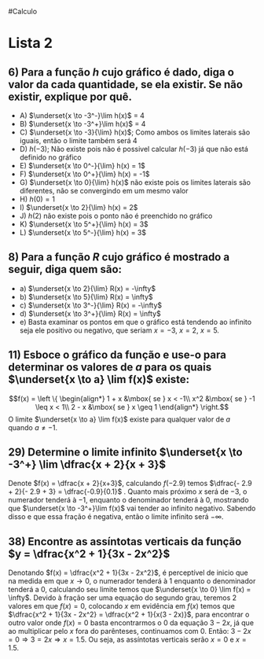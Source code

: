 
#Calculo 
# Lista 2
## 6) Para a função $h$ cujo gráfico é dado, diga o valor da cada quantidade, se ela existir. Se não existir, explique por quê.
- A) $\underset{x \to -3^-}\lim h(x)$ = 4
- B) $\underset{x \to -3^+}\lim h(x)$ = 4
- C) $\underset{x \to -3}{\lim} h(x)$; Como ambos os limites laterais são iguais, então o limite também será 4
- D) $h(-3)$; Não existe pois não é possivel calcular $h(-3)$ já que não está definido no gráfico
- E) $\underset{x \to 0^-}{\lim} h(x) = 1$
- F) $\underset{x \to 0^+}{\lim} h(x) = -1$
- G) $\underset{x \to 0}{\lim} h(x)$ não existe pois os limites laterais são diferentes, não se convergindo em um mesmo valor
- H) $h(0) = 1$
- I) $\underset{x \to 2}{\lim} h(x) = 2$
- J) $h(2)$ não existe pois o ponto não é preenchido no gráfico
- K) $\underset{x \to 5^+}{\lim} h(x) = 3$
- L) $\underset{x \to 5^-}{\lim} h(x) = 3$
## 8) Para a função $R$ cujo gráfico é mostrado a seguir, diga quem são:
- a) $\underset{x \to 2}{\lim} R(x) = -\infty$
- b) $\underset{x \to 5}{\lim} R(x) = \infty$
- c) $\underset{x \to 3^-}{\lim} R(x) = -\infty$
- d) $\underset{x \to 3^+}{\lim} R(x) = \infty$
- e) Basta examinar os pontos em que o gráfico está tendendo ao infinito seja ele positivo ou negativo, que seriam $x = -3$, $x = 2$, $x = 5$.

## 11) Esboce o gráfico da função e use-o para determinar os valores de $a$ para os quais $\underset{x \to a} \lim f(x)$ existe:
$$f(x) = \left \{
\begin{align*} 
1 + x &\mbox{ se } x < -1\\
x^2 &\mbox{ se } -1 \leq x < 1\\
2 - x &\mbox{ se } x \geq 1
\end{align*} \right.$$
O limite $\underset{x \to a} \lim f(x)$ existe para qualquer valor de $a$ quando $a \neq -1$. 

## 29) Determine o limite infinito $\underset{x \to -3^+} \lim \dfrac{x + 2}{x + 3}$
Denote $f(x) = \dfrac{x + 2}{x+3}$, calculando $f(-2.9)$ temos $\dfrac{- 2.9 + 2}{- 2.9 + 3} = \dfrac{-0.9}{0.1}$ . Quanto mais próximo $x$ será de $-3$, o numerador tenderá à $-1$, enquanto o denominador tenderá à $0$, mostrando que $\underset{x \to -3^+}\lim f(x)$ vai tender ao infinito negativo. Sabendo disso e que essa fração é negativa, então o limite infinito será $-\infty$.

## 38) Encontre as assíntotas verticais da função $y = \dfrac{x^2 + 1}{3x - 2x^2}$
Denotando $f(x) = \dfrac{x^2 + 1}{3x - 2x^2}$, é perceptível de inicio que na medida em que $x \to 0$, o numerador tenderá à 1 enquanto o denominador tenderá a 0, calculando seu limite temos que $\underset{x \to 0} \lim f(x) = \infty$. Devido à fração ser uma equação do segundo grau, teremos 2 valores em que $f(x) = 0$, colocando $x$ em evidência em $f(x)$ temos que $\dfrac{x^2 + 1}{3x - 2x^2} = \dfrac{x^2 + 1}{x(3 - 2x)}$, para encontrar o outro valor onde $f(x) = 0$ basta encontrarmos o $0$ da equação $3 - 2x$, já que ao multiplicar pelo $x$ fora do parênteses, continuamos com 0. Então: $3 - 2x = 0 \Rightarrow 3 = 2x \Rightarrow x = 1.5$. Ou seja, as assíntotas verticais serão $x = 0$ e $x = 1.5$.

